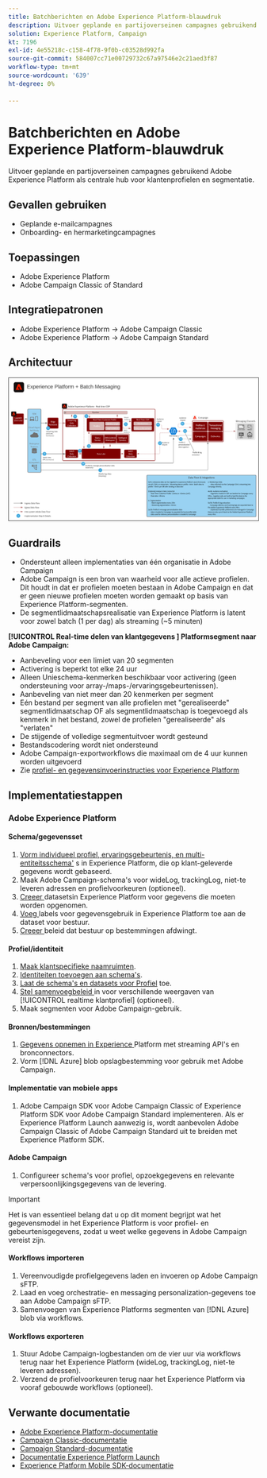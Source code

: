 ```yaml
---
title: Batchberichten en Adobe Experience Platform-blauwdruk
description: Uitvoer geplande en partijoverseinen campagnes gebruikend Adobe Experience Platform als centrale hub voor klantenprofielen en segmentatie.
solution: Experience Platform, Campaign
kt: 7196
exl-id: 4e55218c-c158-4f78-9f0b-c03528d992fa
source-git-commit: 584007cc71e00729732c67a97546e2c21aed3f87
workflow-type: tm+mt
source-wordcount: '639'
ht-degree: 0%

---
```


# Batchberichten en Adobe Experience Platform-blauwdruk

Uitvoer geplande en partijoverseinen campagnes gebruikend Adobe Experience Platform als centrale hub voor klantenprofielen en segmentatie.

## Gevallen gebruiken

* Geplande e-mailcampagnes
* Onboarding- en hermarketingcampagnes

## Toepassingen

* Adobe Experience Platform
* Adobe Campaign Classic of Standard

## Integratiepatronen

* Adobe Experience Platform → Adobe Campaign Classic
* Adobe Experience Platform → Adobe Campaign Standard

## Architectuur

<img src="assets/aepbatch.svg" alt="Referentiearchitectuur voor Batch Messaging en Adobe Experience Platform Blueprint" style="border:1px solid #4a4a4a" />

## Guardrails

* Ondersteunt alleen implementaties van één organisatie in Adobe Campaign
* Adobe Campaign is een bron van waarheid voor alle actieve profielen. Dit houdt in dat er profielen moeten bestaan in Adobe Campaign en dat er geen nieuwe profielen moeten worden gemaakt op basis van Experience Platform-segmenten.
* De segmentlidmaatschapsrealisatie van Experience Platform is latent voor zowel batch (1 per dag) als streaming (~5 minuten)

**[!UICONTROL Real-time delen van klantgegevens ] Platformsegment naar Adobe Campaign:**

* Aanbeveling voor een limiet van 20 segmenten
* Activering is beperkt tot elke 24 uur
* Alleen Unieschema-kenmerken beschikbaar voor activering (geen ondersteuning voor array-/maps-/ervaringsgebeurtenissen).
* Aanbeveling van niet meer dan 20 kenmerken per segment
* Eén bestand per segment van alle profielen met &quot;gerealiseerde&quot; segmentlidmaatschap OF als segmentlidmaatschap is toegevoegd als kenmerk in het bestand, zowel de profielen &quot;gerealiseerde&quot; als &quot;verlaten&quot;
* De stijgende of volledige segmentuitvoer wordt gesteund
* Bestandscodering wordt niet ondersteund
* Adobe Campaign-exportworkflows die maximaal om de 4 uur kunnen worden uitgevoerd
* Zie [profiel- en gegevensinvoerinstructies voor Experience Platform](https://experienceleague.adobe.com/docs/experience-platform/profile/guardrails.html)

## Implementatiestappen

### Adobe Experience Platform

#### Schema/gegevensset

1. [Vorm individueel profiel, ervaringsgebeurtenis, en multi-entiteitsschema&#39;](https://experienceleague.adobe.com/docs/platform-learn/tutorials/schemas/create-a-schema.html) s in Experience Platform, die op klant-geleverde gegevens wordt gebaseerd.
1. Maak Adobe Campaign-schema&#39;s voor wideLog, trackingLog, niet-te leveren adressen en profielvoorkeuren (optioneel).
1. [Creeer ](https://experienceleague.adobe.com/docs/platform-learn/tutorials/data-ingestion/create-datasets-and-ingest-data.html) datasetsin Experience Platform voor gegevens die moeten worden opgenomen.
1. [Voeg ](https://experienceleague.adobe.com/docs/platform-learn/tutorials/data-governance/classify-data-using-governance-labels.html) labels voor gegevensgebruik in Experience Platform toe aan de dataset voor bestuur.
1. [Creeer ](https://experienceleague.adobe.com/docs/platform-learn/tutorials/data-governance/create-data-usage-policies.html) beleid dat bestuur op bestemmingen afdwingt.

#### Profiel/identiteit

1. [Maak klantspecifieke naamruimten](https://experienceleague.adobe.com/docs/platform-learn/tutorials/identities/label-ingest-and-verify-identity-data.html).
1. [Identiteiten toevoegen aan schema&#39;s](https://experienceleague.adobe.com/docs/platform-learn/tutorials/identities/label-ingest-and-verify-identity-data.html).
1. [Laat de schema&#39;s en datasets voor Profiel](https://experienceleague.adobe.com/docs/platform-learn/tutorials/profiles/bring-data-into-the-real-time-customer-profile.html) toe.
1. [Stel samenvoegbeleid ](https://experienceleague.adobe.com/docs/platform-learn/tutorials/profiles/create-merge-policies.html) in voor verschillende weergaven van  [!UICONTROL realtime klantprofiel]  (optioneel).
1. Maak segmenten voor Adobe Campaign-gebruik.

#### Bronnen/bestemmingen

1. [Gegevens opnemen in Experience ](https://experienceleague.adobe.com/?recommended=ExperiencePlatform-D-1-2020.1.dataingestion) Platform met streaming API&#39;s en bronconnectors.
1. Vorm [!DNL Azure] blob opslagbestemming voor gebruik met Adobe Campaign.

#### Implementatie van mobiele apps

1. Adobe Campaign SDK voor Adobe Campaign Classic of Experience Platform SDK voor Adobe Campaign Standard implementeren. Als er Experience Platform Launch aanwezig is, wordt aanbevolen Adobe Campaign Classic of Adobe Campaign Standard uit te breiden met Experience Platform SDK.

#### Adobe Campaign

1. Configureer schema&#39;s voor profiel, opzoekgegevens en relevante verpersoonlijkingsgegevens van de levering.

>[!IMPORTANT]
>
>Het is van essentieel belang dat u op dit moment begrijpt wat het gegevensmodel in het Experience Platform is voor profiel- en gebeurtenisgegevens, zodat u weet welke gegevens in Adobe Campaign vereist zijn.

#### Workflows importeren

1. Vereenvoudigde profielgegevens laden en invoeren op Adobe Campaign sFTP.
1. Laad en voeg orchestratie- en messaging personalization-gegevens toe aan Adobe Campaign sFTP.
1. Samenvoegen van Experience Platforms segmenten van [!DNL Azure] blob via workflows.

#### Workflows exporteren

1. Stuur Adobe Campaign-logbestanden om de vier uur via workflows terug naar het Experience Platform (wideLog, trackingLog, niet-te leveren adressen).
1. Verzend de profielvoorkeuren terug naar het Experience Platform via vooraf gebouwde workflows (optioneel).


## Verwante documentatie

* [Adobe Experience Platform-documentatie](https://experienceleague.adobe.com/docs/experience-platform.html?lang=en)
* [Campaign Classic-documentatie](https://experienceleague.adobe.com/docs/campaign-classic.html?lang=en)
* [Campaign Standard-documentatie](https://experienceleague.adobe.com/docs/campaign-standard.html?lang=en)
* [Documentatie Experience Platform Launch](https://experienceleague.adobe.com/docs/launch.html?lang=en)
* [Experience Platform Mobile SDK-documentatie](https://experienceleague.adobe.com/docs/mobile.html?lang=en)
